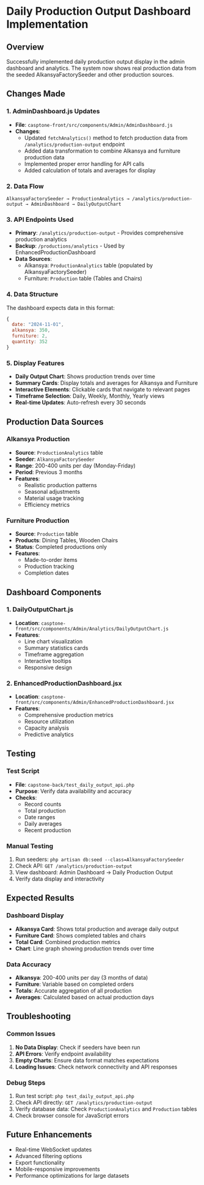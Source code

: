 # Daily Production Output Dashboard Implementation

## Overview
Successfully implemented daily production output display in the admin dashboard and analytics. The system now shows real production data from the seeded AlkansyaFactorySeeder and other production sources.

## Changes Made

### 1. **AdminDashboard.js Updates**
- **File**: `casptone-front/src/components/Admin/AdminDashboard.js`
- **Changes**:
  - Updated `fetchAnalytics()` method to fetch production data from `/analytics/production-output` endpoint
  - Added data transformation to combine Alkansya and furniture production data
  - Implemented proper error handling for API calls
  - Added calculation of totals and averages for display

### 2. **Data Flow**
```
AlkansyaFactorySeeder → ProductionAnalytics → /analytics/production-output → AdminDashboard → DailyOutputChart
```

### 3. **API Endpoints Used**
- **Primary**: `/analytics/production-output` - Provides comprehensive production analytics
- **Backup**: `/productions/analytics` - Used by EnhancedProductionDashboard
- **Data Sources**:
  - Alkansya: `ProductionAnalytics` table (populated by AlkansyaFactorySeeder)
  - Furniture: `Production` table (Tables and Chairs)

### 4. **Data Structure**
The dashboard expects data in this format:
```javascript
{
  date: "2024-11-01",
  alkansya: 350,
  furniture: 2,
  quantity: 352
}
```

### 5. **Display Features**
- **Daily Output Chart**: Shows production trends over time
- **Summary Cards**: Display totals and averages for Alkansya and Furniture
- **Interactive Elements**: Clickable cards that navigate to relevant pages
- **Timeframe Selection**: Daily, Weekly, Monthly, Yearly views
- **Real-time Updates**: Auto-refresh every 30 seconds

## Production Data Sources

### Alkansya Production
- **Source**: `ProductionAnalytics` table
- **Seeder**: `AlkansyaFactorySeeder`
- **Range**: 200-400 units per day (Monday-Friday)
- **Period**: Previous 3 months
- **Features**: 
  - Realistic production patterns
  - Seasonal adjustments
  - Material usage tracking
  - Efficiency metrics

### Furniture Production
- **Source**: `Production` table
- **Products**: Dining Tables, Wooden Chairs
- **Status**: Completed productions only
- **Features**:
  - Made-to-order items
  - Production tracking
  - Completion dates

## Dashboard Components

### 1. **DailyOutputChart.js**
- **Location**: `casptone-front/src/components/Admin/Analytics/DailyOutputChart.js`
- **Features**:
  - Line chart visualization
  - Summary statistics cards
  - Timeframe aggregation
  - Interactive tooltips
  - Responsive design

### 2. **EnhancedProductionDashboard.jsx**
- **Location**: `casptone-front/src/components/Admin/EnhancedProductionDashboard.jsx`
- **Features**:
  - Comprehensive production metrics
  - Resource utilization
  - Capacity analysis
  - Predictive analytics

## Testing

### Test Script
- **File**: `capstone-back/test_daily_output_api.php`
- **Purpose**: Verify data availability and accuracy
- **Checks**:
  - Record counts
  - Total production
  - Date ranges
  - Daily averages
  - Recent production

### Manual Testing
1. Run seeders: `php artisan db:seed --class=AlkansyaFactorySeeder`
2. Check API: `GET /analytics/production-output`
3. View dashboard: Admin Dashboard → Daily Production Output
4. Verify data display and interactivity

## Expected Results

### Dashboard Display
- **Alkansya Card**: Shows total production and average daily output
- **Furniture Card**: Shows completed tables and chairs
- **Total Card**: Combined production metrics
- **Chart**: Line graph showing production trends over time

### Data Accuracy
- **Alkansya**: 200-400 units per day (3 months of data)
- **Furniture**: Variable based on completed orders
- **Totals**: Accurate aggregation of all production
- **Averages**: Calculated based on actual production days

## Troubleshooting

### Common Issues
1. **No Data Display**: Check if seeders have been run
2. **API Errors**: Verify endpoint availability
3. **Empty Charts**: Ensure data format matches expectations
4. **Loading Issues**: Check network connectivity and API responses

### Debug Steps
1. Run test script: `php test_daily_output_api.php`
2. Check API directly: `GET /analytics/production-output`
3. Verify database data: Check `ProductionAnalytics` and `Production` tables
4. Check browser console for JavaScript errors

## Future Enhancements
- Real-time WebSocket updates
- Advanced filtering options
- Export functionality
- Mobile-responsive improvements
- Performance optimizations for large datasets
